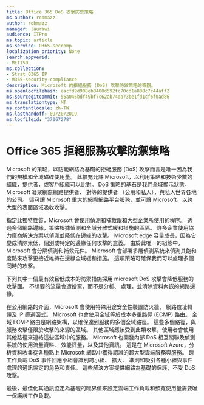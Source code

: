 ```yaml
---
title: Office 365 DoS 攻擊防禦策略
ms.author: robmazz
author: robmazz
manager: laurawi
audience: ITPro
ms.topic: article
ms.service: O365-seccomp
localization_priority: None
search.appverid:
- MET150
ms.collection:
- Strat_O365_IP
- M365-security-compliance
description: Microsoft 的拒絕服務 (DoS) 攻擊防禦策略的概觀。
ms.openlocfilehash: eacfd9d908eb8408d592fc70cd1a888c7c44aff2
ms.sourcegitcommit: 55a046bdf49bf7c62ab74da73be1fd1cf6f0ad86
ms.translationtype: MT
ms.contentlocale: zh-TW
ms.lasthandoff: 09/20/2019
ms.locfileid: "37067278"
---
```

# <a name="office-365-denial-of-service-defense-strategy"></a>Office 365 拒絕服務攻擊防禦策略

Microsoft 的策略，以防範網路為基礎的拒絕服務 (DoS) 攻擊而言是唯一因為我們的規模和全域磁碟使用量。 此擴充允許 Microsoft，以利用策略和技術少數的組織，提供者，或客戶組織可以比對。 DoS 策略的基石是我們全域顯示狀態。 Microsoft 凝聚網際網路提供者、 對等的提供者 （公用和私人），與私人世界各地的公司。 這可讓 Microsoft 重大的網際網路平台服務，並可讓 Microsoft，以跨大型的表面區域吸收攻擊。

指定此獨特性質，Microsoft 會使用偵測和補救跟和大型企業所使用的程序。 透過多個網路邊緣，策略根據偵測和全域分散式緩和措施的區隔。 許多企業使用協力廠商解決方案以偵測並降低在邊緣的攻擊。 Microsoft edge 容量成長，因為它變成清除太低，個別或特定的邊緣任何攻擊的意義。 由於此唯一的組態中，Microsoft 會分隔偵測和補救元件。 Microsoft 會部署多層偵測系統來偵測其飽和度點來攻擊更接近維持在邊緣全域緩和措施。 這項策略可確保我們可以處理多個同時的攻擊。

下列其中一個最有效且低成本的防禦措施採用 microsoft DoS 攻擊會降低服務的攻擊面。 不想要的流量會遭捨棄，而不是分析、 處理，並清除資料內嵌的網路邊緣。

在公用網路的介面，Microsoft 會使用特殊用途安全性裝置防火牆、 網路位址轉譯及 IP 篩選函式。 Microsoft 也會使用全域等於成本多重路徑 (ECMP) 路由。 全域 ECMP 路由是網路架構，以確保達到服務的多個全域路徑。 這些多個路徑，與服務攻擊僅限於攻擊的來源的區域。 其他區域應該受到此類攻擊，使用者會使用其他路徑來連絡這些區域中的服務。 Microsoft 也開發內部 DoS 相互關聯及偵測系統的使用流量資料、 效能評量，以及其他資訊。 這是在 Microsoft Azure，分析資料收集從各種點上 Microsoft 網路中獲得認證的超大型雲端服務與服務。 跨工作負載 DoS 事件回應小組會識別跨小組、 擴大、 準則和吸引各種小組與事件處理的通訊協定的角色和責任。 這些解決方案提供網路為基礎的保護，不受 DoS 攻擊。

最後，最佳化其通訊協定為基礎的臨界值來設定雲端工作負載和頻寬使用量需要唯一保護該工作負載。
